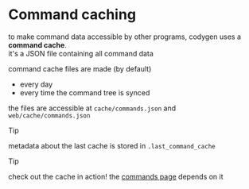 # Command caching

to make command data accessible by other programs,
codygen uses a **command cache**.  
it's a JSON file containing all command data

command cache files are made (by default)

- every day
- every time the command tree is synced

the files are accessible at `cache/commands.json` and `web/cache/commands.json`

> [!TIP]
> metadata about the last cache is stored in `.last_command_cache`

> [!TIP]
> check out the cache in action! the [commands page](/commands) depends on it
